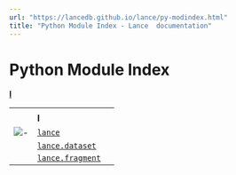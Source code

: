 ```yaml
---
url: "https://lancedb.github.io/lance/py-modindex.html"
title: "Python Module Index - Lance  documentation"
---
```


# Python Module Index

[**l**](https://lancedb.github.io/lance/py-modindex.html#cap-l)

|     |     |     |
| --- | --- | --- |
|  |  |  |
|  | **l** |  |
| ![-](https://lancedb.github.io/lance/_static/minus.png) | [`lance`](https://lancedb.github.io/lance/api/py_modules.html#module-lance) |  |
|  | [`lance.dataset`](https://lancedb.github.io/lance/api/py_modules.html#module-lance.dataset) |  |
|  | [`lance.fragment`](https://lancedb.github.io/lance/api/py_modules.html#module-lance.fragment) |  |